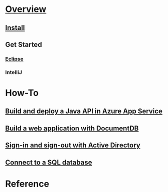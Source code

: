 # [Overview](index.md)
## [Install](download.md)
## Get Started 
### [Eclipse](eclipse.md)
### IntelliJ
# How-To
## [Build and deploy a Java API in Azure App Service](https://docs.microsoft.com/en-us/azure/app-service-api/app-service-api-java-api-app)
## [Build a web application with DocumentDB](https://docs.microsoft.com/en-us/azure/documentdb/documentdb-java-application)
## [Sign-in and sign-out with Active Directory](https://docs.microsoft.com/en-us/azure/active-directory/develop/active-directory-devquickstarts-webapp-java)
## [Connect to a SQL database](https://docs.microsoft.com/en-us/sql/connect/jdbc/data-source-sample)
# Reference
